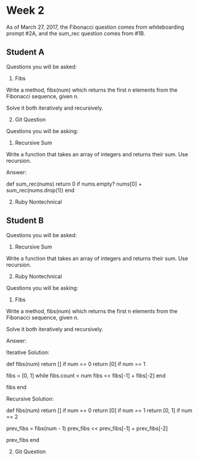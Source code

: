 # Week 2

As of March 27, 2017, the Fibonacci question comes from whiteboarding
prompt #2A, and the sum_rec question comes from #1B.

## Student A

Questions you will be asked:

1. Fibs

Write a method, fibs(num) which returns the first n elements from the
Fibonacci sequence, given n.

Solve it both iteratively and recursively.

2. Git Question

Questions you will be asking:

1. Recursive Sum

Write a function that takes an array of integers and returns their sum.
Use recursion.

Answer:

def sum_rec(nums)
  return 0 if nums.empty?
  nums[0] + sum_rec(nums.drop(1))
end

2. Ruby Nontechnical


## Student B

Questions you will be asked:

1. Recursive Sum

Write a function that takes an array of integers and returns their sum.
Use recursion.

2. Ruby Nontechnical

Questions you will be asking:

1. Fibs

Write a method, fibs(num) which returns the first n elements from the
Fibonacci sequence, given n.

Solve it both iteratively and recursively.

Answer:

Iterative Solution:

def fibs(num)
  return [] if num == 0
  return [0] if num == 1

  fibs = [0, 1]
  while fibs.count < num
    fibs << fibs[-1] + fibs[-2]
  end

  fibs
end

Recursive Solution:

def fibs(num)
  return [] if num == 0
  return [0] if num == 1
  return [0, 1] if num == 2

  prev_fibs = fibs(num - 1)
  prev_fibs << prev_fibs[-1]  + prev_fibs[-2]

  prev_fibs
end

2. Git Question
